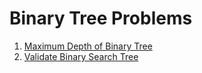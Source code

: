 # Binary Tree Problems

1. [Maximum Depth of Binary Tree](problems/maximum-depth-of-binary-tree.md)
2. [Validate Binary Search Tree](problems/validate-binary-search-tree.md)